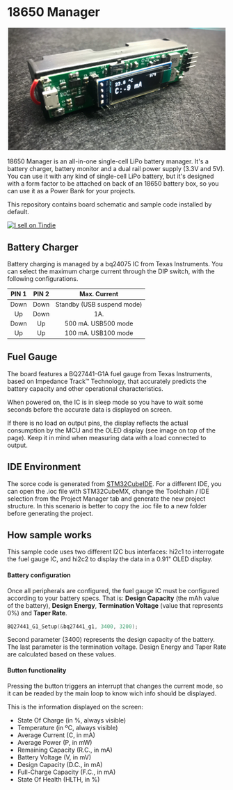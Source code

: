 # 18650 Manager

<p align="center"> 
<img src="docs/images/18650_Manager.jpg" width=500>
</p>

18650 Manager is an all-in-one single-cell LiPo battery manager. It's a battery charger, battery monitor and a dual rail power supply (3.3V and 5V). You can use it with any kind of single-cell LiPo battery, but it's designed with a form factor to be attached on back of an 18650 battery box, so you can use it as a Power Bank for your projects.

This repository contains board schematic and sample code installed by default.

<a href="https://www.tindie.com/stores/manuat/?ref=offsite_badges&utm_source=sellers_manuAT&utm_medium=badges&utm_campaign=badge_medium"><img src="https://d2ss6ovg47m0r5.cloudfront.net/badges/tindie-mediums.png" alt="I sell on Tindie" width="150" height="78"></a>

## Battery Charger
Battery charging is managed by a bq24075 IC from Texas Instruments. You can select the maximum charge current through the DIP switch, with the following configurations.

| PIN 1 | PIN 2 | Max. Current |
| :-: | :-: | :-: |
| Down | Down | Standby (USB suspend mode) |
| Up | Down | 1A. |
| Down | Up | 500 mA. USB500 mode |
| Up | Up | 100 mA. USB100 mode |

## Fuel Gauge
The board features a BQ27441-G1A fuel gauge from Texas Instruments, based on Impedance Track™ Technology, that accurately predicts the battery capacity and other operational characteristics.

When powered on, the IC is in sleep mode so you have to wait some seconds before the accurate data is displayed on screen. 

If there is no load on output pins, the display reflects the actual consumption by the MCU and the OLED display (see image on top of the page). Keep it in mind when measuring data with a load connected to output.

## IDE Environment
The sorce code is generated from [STM32CubeIDE][cubeIDE link]. For a different IDE, you can open the .ioc file with STM32CubeMX, change the Toolchain / IDE selection from the Project Manager tab and generate the new project structure. In this scenario is better to copy the .ioc file to a new folder before generating the project.


## How sample works

This sample code uses two different I2C bus interfaces: hi2c1 to interrogate the fuel gauge IC, and hi2c2 to display the data in a 0.91" OLED display. 

#### Battery configuration
Once all peripherals are configured, the fuel gauge IC must be configured according to your battery specs. That is: **Design Capacity** (the mAh value of the battery), **Design Energy**, **Termination Voltage** (value that represents 0%) and **Taper Rate**.

```c
BQ27441_G1_Setup(&bq27441_g1, 3400, 3200);
```

Second parameter (3400) represents the design capacity of the battery. The last parameter is the termination voltage. Design Energy and Taper Rate are calculated based on these values.

#### Button functionality
Pressing the button triggers an interrupt that changes the current mode, so it can be readed by the main loop to know wich info should be displayed.

This is the information displayed on the screen:

- State Of Charge (in %, always visible)
- Temperature (in ºC, always visible)
- Average Current (C, in mA)
- Average Power (P, in mW)
- Remaining Capacity (R.C., in mA)
- Battery Voltage (V, in mV)
- Design Capacity (D.C., in mA)
- Full-Charge Capacity (F.C., in mA)
- State Of Health (HLTH, in %)



[cubeIDE link]: https://www.st.com/en/development-tools/stm32cubeide.html



